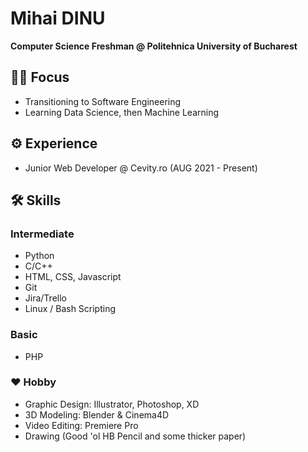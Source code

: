 # Mihai DINU

**Computer Science Freshman @ Politehnica University of Bucharest**

## 👨‍🔬 Focus
- Transitioning to Software Engineering
- Learning Data Science, then Machine Learning

## ⚙️ Experience
- Junior Web Developer @ Cevity.ro (AUG 2021 - Present)

## 🛠️ Skills
### Intermediate
- Python
- C/C++
- HTML, CSS, Javascript
- Git
- Jira/Trello
- Linux / Bash Scripting

### Basic
- PHP

### ❤️ Hobby
- Graphic Design: Illustrator, Photoshop, XD
- 3D Modeling: Blender & Cinema4D
- Video Editing: Premiere Pro
- Drawing (Good 'ol HB Pencil and some thicker paper)
